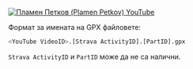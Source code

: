 <a name="top"></a>
[![Пламен Петков (Plamen Petkov) YouTube](https://yt3.googleusercontent.com/ie1ntuKuRE5sgVZzPTto8L48fmXmz27q4pnujeHKH-QXxDCw9VJd7VZBf8hAYeJksjWUu5-3Iw=w3413-fcrop64=1,00005a57ffffa5a8-k-c0xffffffff-no-nd-rj)](https://www.youtube.com/channel/UCDyFhRED_yB9hN4evQmD9mA)

Формат за имената на GPX файловете:
```python
<YouTube VideoID>.[Strava ActivityID].[PartID].gpx
```
`Strava ActivityID` и `PartID` може да не са налични.
